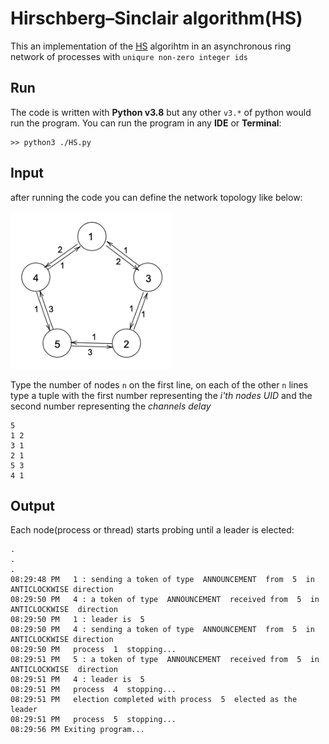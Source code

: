 # Hirschberg–Sinclair algorithm(HS) 

This an implementation of the [HS](https://en.wikipedia.org/wiki/Hirschberg%E2%80%93Sinclair_algorithm)  algorihtm 
in an asynchronous ring network of processes with `uniqure non-zero integer ids` 

## Run
The code is written with **Python v3.8** but any other `v3.*` of python would run the program.
You can run the program in any **IDE** or **Terminal**:

```shell
>> python3 ./HS.py
```

## Input
after running the code you can define the network topology like below:

![hs ring](../images/hs-ring.png)

Type the number of nodes `n` on the first line, on each of the other `n` lines 
type a tuple with the first number representing the _i'th nodes UID_ and the second number 
representing the _channels delay_

```shell
5 
1 2
3 1
2 1
5 3
4 1
```

## Output 

Each node(process or thread) starts probing until a leader is elected:

```shell
.
.
.
08:29:48 PM   1 : sending a token of type  ANNOUNCEMENT  from  5  in  ANTICLOCKWISE direction
08:29:50 PM   4 : a token of type  ANNOUNCEMENT  received from  5  in  ANTICLOCKWISE  direction
08:29:50 PM   1 : leader is  5
08:29:50 PM   4 : sending a token of type  ANNOUNCEMENT  from  5  in  ANTICLOCKWISE direction
08:29:50 PM   process  1  stopping...
08:29:51 PM   5 : a token of type  ANNOUNCEMENT  received from  5  in  ANTICLOCKWISE  direction
08:29:51 PM   4 : leader is  5
08:29:51 PM   process  4  stopping...
08:29:51 PM   election completed with process  5  elected as the leader
08:29:51 PM   process  5  stopping...
08:29:56 PM Exiting program...
```